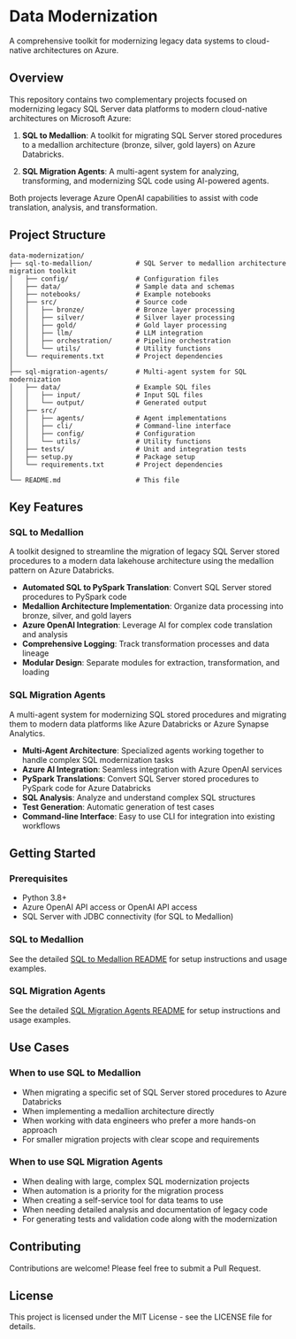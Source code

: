 # Data Modernization

A comprehensive toolkit for modernizing legacy data systems to cloud-native architectures on Azure.

## Overview

This repository contains two complementary projects focused on modernizing legacy SQL Server data platforms to modern cloud-native architectures on Microsoft Azure:

1. **SQL to Medallion**: A toolkit for migrating SQL Server stored procedures to a medallion architecture (bronze, silver, gold layers) on Azure Databricks.

2. **SQL Migration Agents**: A multi-agent system for analyzing, transforming, and modernizing SQL code using AI-powered agents.

Both projects leverage Azure OpenAI capabilities to assist with code translation, analysis, and transformation.

## Project Structure

```
data-modernization/
├── sql-to-medallion/           # SQL Server to medallion architecture migration toolkit
│   ├── config/                 # Configuration files
│   ├── data/                   # Sample data and schemas
│   ├── notebooks/              # Example notebooks
│   ├── src/                    # Source code
│   │   ├── bronze/             # Bronze layer processing
│   │   ├── silver/             # Silver layer processing
│   │   ├── gold/               # Gold layer processing
│   │   ├── llm/                # LLM integration
│   │   ├── orchestration/      # Pipeline orchestration
│   │   └── utils/              # Utility functions
│   └── requirements.txt        # Project dependencies
│
├── sql-migration-agents/       # Multi-agent system for SQL modernization
│   ├── data/                   # Example SQL files
│   │   ├── input/              # Input SQL files
│   │   └── output/             # Generated output
│   ├── src/
│   │   ├── agents/             # Agent implementations
│   │   ├── cli/                # Command-line interface
│   │   ├── config/             # Configuration
│   │   └── utils/              # Utility functions
│   ├── tests/                  # Unit and integration tests
│   ├── setup.py                # Package setup
│   └── requirements.txt        # Project dependencies
│
└── README.md                   # This file
```

## Key Features

### SQL to Medallion

A toolkit designed to streamline the migration of legacy SQL Server stored procedures to a modern data lakehouse architecture using the medallion pattern on Azure Databricks.

- **Automated SQL to PySpark Translation**: Convert SQL Server stored procedures to PySpark code
- **Medallion Architecture Implementation**: Organize data processing into bronze, silver, and gold layers
- **Azure OpenAI Integration**: Leverage AI for complex code translation and analysis
- **Comprehensive Logging**: Track transformation processes and data lineage
- **Modular Design**: Separate modules for extraction, transformation, and loading

### SQL Migration Agents

A multi-agent system for modernizing SQL stored procedures and migrating them to modern data platforms like Azure Databricks or Azure Synapse Analytics.

- **Multi-Agent Architecture**: Specialized agents working together to handle complex SQL modernization tasks
- **Azure AI Integration**: Seamless integration with Azure OpenAI services
- **PySpark Translations**: Convert SQL Server stored procedures to PySpark code for Azure Databricks
- **SQL Analysis**: Analyze and understand complex SQL structures
- **Test Generation**: Automatic generation of test cases
- **Command-line Interface**: Easy to use CLI for integration into existing workflows

## Getting Started

### Prerequisites

- Python 3.8+
- Azure OpenAI API access or OpenAI API access
- SQL Server with JDBC connectivity (for SQL to Medallion)

### SQL to Medallion

See the detailed [SQL to Medallion README](./sql-to-medallion/README.md) for setup instructions and usage examples.

### SQL Migration Agents

See the detailed [SQL Migration Agents README](./sql-migration-agents/README.md) for setup instructions and usage examples.

## Use Cases

### When to use SQL to Medallion

- When migrating a specific set of SQL Server stored procedures to Azure Databricks
- When implementing a medallion architecture directly
- When working with data engineers who prefer a more hands-on approach
- For smaller migration projects with clear scope and requirements

### When to use SQL Migration Agents

- When dealing with large, complex SQL modernization projects
- When automation is a priority for the migration process
- When creating a self-service tool for data teams to use
- When needing detailed analysis and documentation of legacy code
- For generating tests and validation code along with the modernization

## Contributing

Contributions are welcome! Please feel free to submit a Pull Request.

## License

This project is licensed under the MIT License - see the LICENSE file for details. 